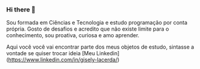 ### Hi there 👋
Sou formada em Ciências e Tecnologia e estudo programação por conta própria. Gosto de desafios e acredito que não existe limite para o conhecimento, sou proativa, curiosa e amo aprender. 

Aqui você você vai encontrar parte dos meus objetos de estudo, sintasse a vontade se quiser trocar ideia [Meu Linkedin] (https://www.linkedin.com/in/gisely-lacerda/)

<!--
**giselyl/giselyl** is a ✨ _special_ ✨ repository because its `README.md` (this file) appears on your GitHub profile.

Here are some ideas to get you started:

- 🔭 I’m currently working on ...
- 🌱 I’m currently learning ...
- 👯 I’m looking to collaborate on ...
- 🤔 I’m looking for help with ...
- 💬 Ask me about ...
- 📫 How to reach me: ...
- 😄 Pronouns: ...
- ⚡ Fun fact: ...
-->
